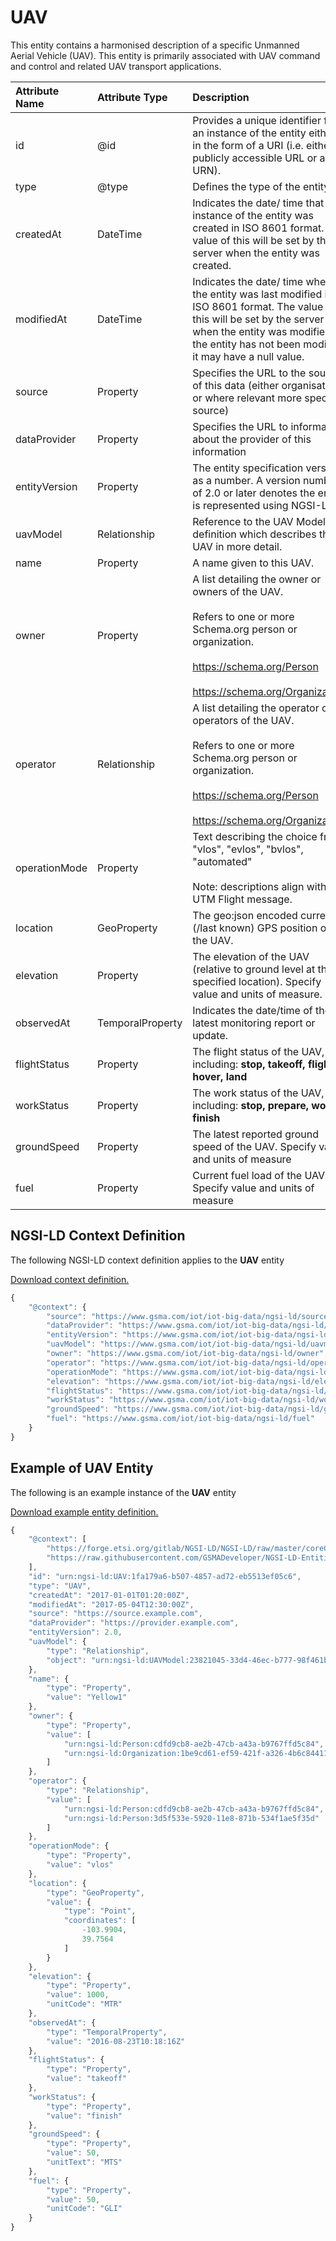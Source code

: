 # UAV
This entity contains a harmonised description of a specific Unmanned Aerial Vehicle (UAV). This entity is primarily associated with UAV command and control and related UAV transport applications.

| Attribute Name | Attribute Type | Description | Constraint |
|:--- |:--- |:--- |:---:|
| id | @id | Provides a unique identifier for an instance of the entity either in the form of a URI (i.e. either a publicly accessible URL or a URN). | Mandatory |
| type | @type | Defines the type of the entity. | Mandatory |
| createdAt | DateTime | Indicates the date/ time that the instance of the entity was created in ISO 8601 format. The value of this will be set by the server when the entity was created. | Mandatory |
| modifiedAt | DateTime | Indicates the date/ time when the entity was last modified in ISO 8601 format. The value of this will be set by the server when the entity was modified, if the entity has not been modified it may have a null value. | Optional |
| source | Property | Specifies the URL to the source of this data (either organisation or where relevant more specific source) | Recommended |
| dataProvider | Property | Specifies the URL to information about the provider of this information | Recommended |
| entityVersion | Property | The entity specification version as a number. A version number of 2.0 or later denotes the entity is represented using NGSI-LD | Recommended |
| uavModel | Relationship | Reference to the UAV Model definition which describes the UAV in more detail. | Mandatory |
| name | Property | A name given to this UAV. | Recommended |
| owner | Property | A list detailing the owner or owners of the UAV.<br/><br/>Refers to one or more Schema.org person or organization.<br/><br/>https://schema.org/Person<br/><br/>https://schema.org/Organization | Recommended |
| operator | Relationship | A list detailing the operator or operators of the UAV.<br/><br/>Refers to one or more Schema.org person or organization.<br/><br/>https://schema.org/Person<br/><br/>https://schema.org/Organization | Recommended |
| operationMode | Property | Text describing the choice from "vlos", "evlos", "bvlos", "automated"<br/><br/>Note: descriptions align with UTM Flight message. | Recommended |
| location | GeoProperty | The geo:json encoded current (/last known) GPS position of the UAV. | Mandatory |
| elevation | Property | The elevation of the UAV (relative to ground level at the specified location). Specify value and units of measure. | Mandatory |
| observedAt | TemporalProperty | Indicates the date/time of the latest monitoring report or update. | Mandatory |
| flightStatus | Property | The flight status of the UAV, including: **stop, takeoff, flight, hover, land** | Mandatory |
| workStatus | Property | The work status of the UAV, including: **stop, prepare, work, finish** | Optional |
| groundSpeed | Property | The latest reported ground speed of the UAV. Specify value and units of measure | Optional |
| fuel | Property | Current fuel load of the UAV. Specify value and units of measure | Optional |

## NGSI-LD Context Definition
The following NGSI-LD context definition applies to the **UAV** entity

[Download context definition.](../examples/UAV-context.jsonld)

```JavaScript
{
    "@context": {
        "source": "https://www.gsma.com/iot/iot-big-data/ngsi-ld/source",
        "dataProvider": "https://www.gsma.com/iot/iot-big-data/ngsi-ld/dataprovider",
        "entityVersion": "https://www.gsma.com/iot/iot-big-data/ngsi-ld/entityversion",
        "uavModel": "https://www.gsma.com/iot/iot-big-data/ngsi-ld/uavmodel",
        "owner": "https://www.gsma.com/iot/iot-big-data/ngsi-ld/owner",
        "operator": "https://www.gsma.com/iot/iot-big-data/ngsi-ld/operator",
        "operationMode": "https://www.gsma.com/iot/iot-big-data/ngsi-ld/operationmode",
        "elevation": "https://www.gsma.com/iot/iot-big-data/ngsi-ld/elevation",
        "flightStatus": "https://www.gsma.com/iot/iot-big-data/ngsi-ld/flightstatus",
        "workStatus": "https://www.gsma.com/iot/iot-big-data/ngsi-ld/workstatus",
        "groundSpeed": "https://www.gsma.com/iot/iot-big-data/ngsi-ld/groundspeed",
        "fuel": "https://www.gsma.com/iot/iot-big-data/ngsi-ld/fuel"
    }
}
```
## Example of UAV Entity
The following is an example instance of the **UAV** entity

[Download example entity definition.](../examples/UAV.jsonld)

```JavaScript
{
    "@context": [
        "https://forge.etsi.org/gitlab/NGSI-LD/NGSI-LD/raw/master/coreContext/ngsi-ld-core-context.json",
        "https://raw.githubusercontent.com/GSMADeveloper/NGSI-LD-Entities/master/examples/UAV-context.jsonld"
    ],
    "id": "urn:ngsi-ld:UAV:1fa179a6-b507-4857-ad72-eb5513ef05c6",
    "type": "UAV",
    "createdAt": "2017-01-01T01:20:00Z",
    "modifiedAt": "2017-05-04T12:30:00Z",
    "source": "https://source.example.com",
    "dataProvider": "https://provider.example.com",
    "entityVersion": 2.0,
    "uavModel": {
        "type": "Relationship",
        "object": "urn:ngsi-ld:UAVModel:23821045-33d4-46ec-b777-98f461bf4856"
    },
    "name": {
        "type": "Property",
        "value": "Yellow1"
    },
    "owner": {
        "type": "Property",
        "value": [
            "urn:ngsi-ld:Person:cdfd9cb8-ae2b-47cb-a43a-b9767ffd5c84",
            "urn:ngsi-ld:Organization:1be9cd61-ef59-421f-a326-4b6c84411ad4"
        ]
    },
    "operator": {
        "type": "Relationship",
        "value": [
            "urn:ngsi-ld:Person:cdfd9cb8-ae2b-47cb-a43a-b9767ffd5c84",
            "urn:ngsi-ld:Person:3d5f533e-5920-11e8-871b-534f1ae5f35d"
        ]
    },
    "operationMode": {
        "type": "Property",
        "value": "vlos"
    },
    "location": {
        "type": "GeoProperty",
        "value": {
            "type": "Point",
            "coordinates": [
                -103.9904,
                39.7564
            ]
        }
    },
    "elevation": {
        "type": "Property",
        "value": 1000,
        "unitCode": "MTR"
    },
    "observedAt": {
        "type": "TemporalProperty",
        "value": "2016-08-23T10:18:16Z"
    },
    "flightStatus": {
        "type": "Property",
        "value": "takeoff"
    },
    "workStatus": {
        "type": "Property",
        "value": "finish"
    },
    "groundSpeed": {
        "type": "Property",
        "value": 50,
        "unitText": "MTS"
    },
    "fuel": {
        "type": "Property",
        "value": 50,
        "unitCode": "GLI"
    }
}
```

